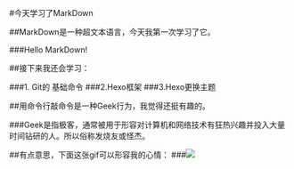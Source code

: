 #今天学习了MarkDown

##MarkDown是一种超文本语言，今天我第一次学习了它。

###Hello MarkDown!

##接下来我还会学习：

###1. Git的 基础命令
###2.Hexo框架
###3.Hexo更换主题

##用命令行敲命令是一种Geek行为，我觉得还挺有趣的。

###Geek是指极客，通常被用于形容对计算机和网络技术有狂热兴趣并投入大量时间钻研的人。所以俗称发烧友或怪杰。

##有点意思，下面这张gif可以形容我的心情：
###![](https://qgt-style.oss-cn-hangzhou.aliyuncs.com/newcoursep4/g1/g1-2-2/tenor.gif)
